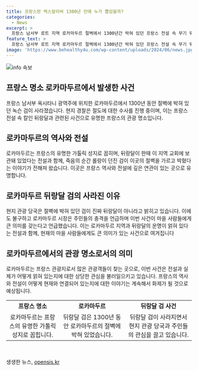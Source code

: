 ```yaml
---
title: 프랑스판 엑스칼리버 1300년 만에 누가 뽑았을까?
categories:
  - News
excerpt: >
  프랑스 남서부 로트 지역 로카마두르 절벽에서 1300년간 박혀 있던 프랑스 전설 속 무기 뒤랑달이 사라졌다. 현지 경찰은 절도 가능성에 대해 수사 중이며, 관광 당국은 해당 검이 복제품임을 주장하고 있다. 이에도 불구하고 로카마두르 시장은 주민들이 큰 충격을 받았다면서 마을과 뒤랑달의 운명은 서로 얽혀 있다고 말했다. 이번 사건은 프랑스의 유명한 가톨릭 성지를 중심으로 전설과 연결돼 있어 관심을 끌고 있다.
feature_text: >
  프랑스 남서부 로트 지역 로카마두르 절벽에서 1300년간 박혀 있던 프랑스 전설 속 무기 뒤랑달이 사라졌다. 현지 경찰은 절도 가능성에 대해 수사 중이며, 관광 당국은 해당 검이 복제품임을 주장하고 있다. 이에도 불구하고 로카마두르 시장은 주민들이 큰 충격을 받았다면서 마을과 뒤랑달의 운명은 서로 얽혀 있다고 말했다. 이번 사건은 프랑스의 유명한 가톨릭 성지를 중심으로 전설과 연결돼 있어 관심을 끌고 있다.
image: 'https://www.behealthy4u.com/wp-content/uploads/2024/06/news.jpg'
---
```


<p><img src="https://www.behealthy4u.com/wp-content/uploads/2024/06/news.jpg" alt="info 속보" /></p>

<h2 data-ke-size="size26">프랑스 명소 로카마두르에서 발생한 사건</h2>

<p data-ke-size="size16">프랑스 남서부 옥시타니 광역주에 위치한 로카마두르에서 1300년 동안 절벽에 박혀 있던 녹슨 검이 사라졌습니다. 현지 경찰은 절도에 대한 수사를 진행 중이며, 이는 프랑스 전설 속 칼인 뒤랑달과 관련된 사건으로 유명한 프랑스의 관광 명소입니다. </p>

<h2 data-ke-size="size26">로카마두르의 역사와 전설</h2>

<p data-ke-size="size16">로카마두르는 프랑스의 유명한 가톨릭 성지로 꼽히며, 뒤랑달이 한때 이 지역 교회에 보관돼 있었다는 전설과 함께, 죽음의 순간 롤랑이 던진 검이 이곳의 절벽을 가르고 박혔다는 이야기가 전해져 왔습니다. 이곳은 프랑스 역사와 전설에 깊은 연관이 있는 곳으로 유명합니다. </p>

<h2 data-ke-size="size26">로카마두르 뒤랑달 검의 사라진 이유</h2>

<p data-ke-size="size16">현지 관광 당국은 절벽에 박혀 있던 검이 진짜 뒤랑달이 아니라고 밝히고 있습니다. 이에도 불구하고 로카마두르 시장은 주민들의 충격을 언급하며 이번 사건이 마을 사람들에게 큰 의미를 갖는다고 언급했습니다. 이는 로카마두르 지역과 뒤랑달의 운명이 얽혀 있다는 전설과 함께, 현재의 마을 사람들에게도 큰 의미가 있는 사건으로 여겨집니다</p>

<h2 data-ke-size="size26">로카마두르에서의 관광 명소로서의 의미</h2>

<p data-ke-size="size16">로카마두르는 프랑스 관광지로서 많은 관광객들이 찾는 곳으로, 이번 사건은 전설과 실제가 어떻게 얽혀 있는지에 대한 상당한 관심을 불러일으키고 있습니다. 프랑스의 역사와 전설이 어떻게 현재와 연결되어 있는지에 대한 이야기는 계속해서 화제가 될 것으로 예상됩니다.</p>

<table>
    <tr>
        <td style="text-align: center; height: 17px;"><b>프랑스 명소</b></td>
        <td style="text-align: center; height: 17px;"><b>로카마두르</b></td>
        <td style="text-align: center; height: 17px;"><b>뒤랑달 검 사건</b></td>
    </tr>
    <tr>
        <td style="text-align: center; height: 17px;">로카마두르는 프랑스의 유명한 가톨릭 성지로 꼽힙니다.</td>
        <td style="text-align: center; height: 17px;">뒤랑달 검은 1300년 동안 로카마두르의 절벽에 박혀 있었습니다.</td>
        <td style="text-align: center; height: 17px;">뒤랑달 검이 사라지면서 현지 관광 당국과 주민들의 관심을 끌고 있습니다.</td>
    </tr>
</table>

<p data-ke-size="size16">&nbsp;</p>
생생한 뉴스, <a href="https://opensis.kr" rel="dofollow">opensis.kr</a>


